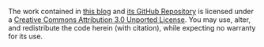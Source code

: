 The work contained in [this blog](//edm00se.github.io/DevBlog/) and [its GitHub Repository](//github.com/edm00se/DevBlog/) is licensed under a [Creative Commons Attribution 3.0 Unported License](https://creativecommons.org/licenses/by/3.0/). You may use, alter, and redistribute the code herein (with citation), while expecting no warranty for its use.
